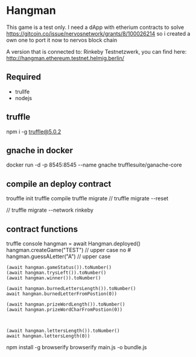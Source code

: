 # Hangman

This game is a test only. I need a dApp with etherium contracts to solve https://gitcoin.co/issue/nervosnetwork/grants/8/100026214 so i created a own one to port it now to nervos block chain

A version that is connected to: Rinkeby Testnetzwerk, you can find here:
http://hangman.ethereum.testnet.helmig.berlin/

## Required

- trullfe
- nodejs

## truffle

npm i -g truffle@5.0.2

## gnache in docker

docker run -d -p 8545:8545 --name gnache trufflesuite/ganache-core

## compile an deploy contract

trouffle init
truffle compile
truffle migrate  // truffle migrate --reset

// truffle migrate --network rinkeby

## contract functions

truffle console
    hangman = await Hangman.deployed()
    hangman.createGame("TEST") // upper case no #
    hangman.guessALetter("A") // upper case

    (await hangman.gameStatus()).toNumber()
    (await hangman.trysLeft()).toNumber()
    (await hangman.winner()).toNumber()

    (await hangman.burnedLettersLength()).toNumber()
    await hangman.burnedLetterFromPostion(0))

    (await hangman.prizeWordLength()).toNumber()
    (await hangman.prizeWordCharFromPostion(0))



    (await hangman.lettersLength()).toNumber()
    await hangman.lettersLength(0))
    

npm install -g browserify
browserify main.js -o bundle.js